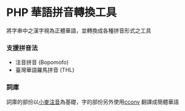 # PHP 華語拼音轉換工具
將字串中之漢字視為正體華語，並轉換成各種拼音形式之工具

### 支援拼音法
* 注音拼音 (Bopomofo)
* 臺灣華語羅馬拼音 (THL)

### 詞庫
詞庫的部份以[小麥注音](https://mcbopomofo.openvanilla.org)為基礎，字的部份另外使用[cconv](https://code.google.com/p/cconv/) 翻譯成簡體華語
